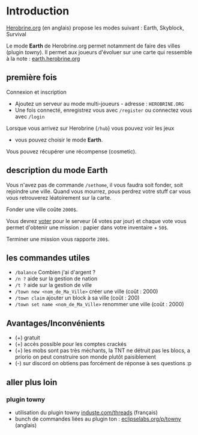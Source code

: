 # Introduction

[Herobrine.org](http://help.herobrine.org/) (en anglais) propose les modes suivant : Earth, Skyblock, Survival

Le mode **Earth** de Herobrine.org permet notamment de faire des villes (plugin *towny*). 
Il permet aux joueurs d'évoluer sur une carte qui ressemble à la note : [earth.herobrine.org](https://earth.herobrine.org)

## première fois

Connexion et inscription
- Ajoutez un serveur au mode multi-joueurs - adresse : `HEROBRINE.ORG`
- Une fois connecté, enregistrez vous avec `/register` ou connectez vous avec `/login`

Lorsque vous arrivez sur Herobrine (`/hub`) vous pouvez voir les jeux
 - vous pouvez choisir le mode **Earth**. 

Vous pouvez récupérer une récompense (cosmetic).

## description du mode Earth

Vous n'avez pas de commande `/sethome`, il vous faudra soit fonder, soit rejoindre une ville.
Quand vous mourrez, pous perdrez votre stuff car vous vous retrouverez léatoirement sur la carte.
 
Fonder une ville coûte `2000$`. 

Vous devrez [voter](https://help.herobrine.org/) pour le serveur (4 votes par jour) 
et chaque vote vous permet d'obtenir une mission : papier dans votre inventaire + `50$`. 

Terminer une mission vous rapporte `200$`.


## les commandes utiles

 - `/balance` Combien j'ai d'argent ?
 - `/n ?` aide sur la gestion de nation
 - `/t ?` aide sur la gestion de ville
 - `/town new <nom_de_Ma_Ville>` créer une ville (coût : 2000)
 - `/town claim` ajouter un block à sa ville (coût : 200)
 - `/town set name <nom_de_Ma_Ville>` renommer une ville (coût : 2000)

## Avantages/Inconvénients
- (+) gratuit
- (+) accès possible pour les comptes crackés
- (+) les mobs sont pas très méchants, la TNT ne détruit pas les blocs, a priorio on peut construire son monde plutôt paisiblement
- (-) sur discord on obtiens pas forcément de réponse à ses questions :p



## aller plus loin

### plugin towny
- utilisation du plugin towny [induste.com/threads](https://induste.com/threads/utilisation-du-plugin-towny.552786/) (français)
- bunch de commandes liées au plugin ton : [eclipselabs.org/p/towny](https://code.google.com/archive/a/eclipselabs.org/p/towny/wikis/Commands.wiki) (anglais)
